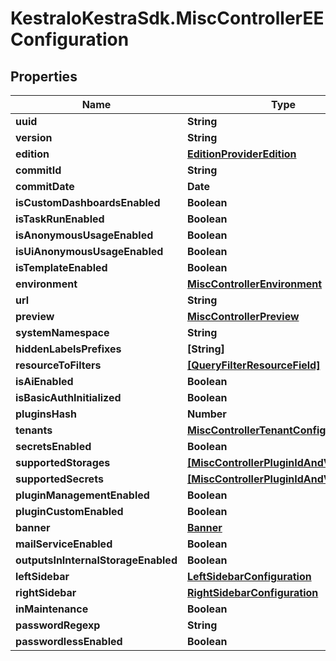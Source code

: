 # KestraIoKestraSdk.MiscControllerEEConfiguration

## Properties

Name | Type | Description | Notes
------------ | ------------- | ------------- | -------------
**uuid** | **String** |  | [optional] 
**version** | **String** |  | [optional] 
**edition** | [**EditionProviderEdition**](EditionProviderEdition.md) |  | [optional] 
**commitId** | **String** |  | [optional] 
**commitDate** | **Date** |  | [optional] 
**isCustomDashboardsEnabled** | **Boolean** |  | [optional] 
**isTaskRunEnabled** | **Boolean** |  | [optional] 
**isAnonymousUsageEnabled** | **Boolean** |  | [optional] 
**isUiAnonymousUsageEnabled** | **Boolean** |  | [optional] 
**isTemplateEnabled** | **Boolean** |  | [optional] 
**environment** | [**MiscControllerEnvironment**](MiscControllerEnvironment.md) |  | [optional] 
**url** | **String** |  | [optional] 
**preview** | [**MiscControllerPreview**](MiscControllerPreview.md) |  | [optional] 
**systemNamespace** | **String** |  | [optional] 
**hiddenLabelsPrefixes** | **[String]** |  | [optional] 
**resourceToFilters** | [**[QueryFilterResourceField]**](QueryFilterResourceField.md) |  | [optional] 
**isAiEnabled** | **Boolean** |  | [optional] 
**isBasicAuthInitialized** | **Boolean** |  | [optional] 
**pluginsHash** | **Number** |  | [optional] 
**tenants** | [**MiscControllerTenantConfigurationInfo**](MiscControllerTenantConfigurationInfo.md) |  | [optional] 
**secretsEnabled** | **Boolean** |  | [optional] 
**supportedStorages** | [**[MiscControllerPluginIdAndVersion]**](MiscControllerPluginIdAndVersion.md) |  | [optional] 
**supportedSecrets** | [**[MiscControllerPluginIdAndVersion]**](MiscControllerPluginIdAndVersion.md) |  | [optional] 
**pluginManagementEnabled** | **Boolean** |  | [optional] 
**pluginCustomEnabled** | **Boolean** |  | [optional] 
**banner** | [**Banner**](Banner.md) |  | [optional] 
**mailServiceEnabled** | **Boolean** |  | [optional] 
**outputsInInternalStorageEnabled** | **Boolean** |  | [optional] 
**leftSidebar** | [**LeftSidebarConfiguration**](LeftSidebarConfiguration.md) |  | [optional] 
**rightSidebar** | [**RightSidebarConfiguration**](RightSidebarConfiguration.md) |  | [optional] 
**inMaintenance** | **Boolean** |  | [optional] 
**passwordRegexp** | **String** |  | [optional] 
**passwordlessEnabled** | **Boolean** |  | [optional] 


